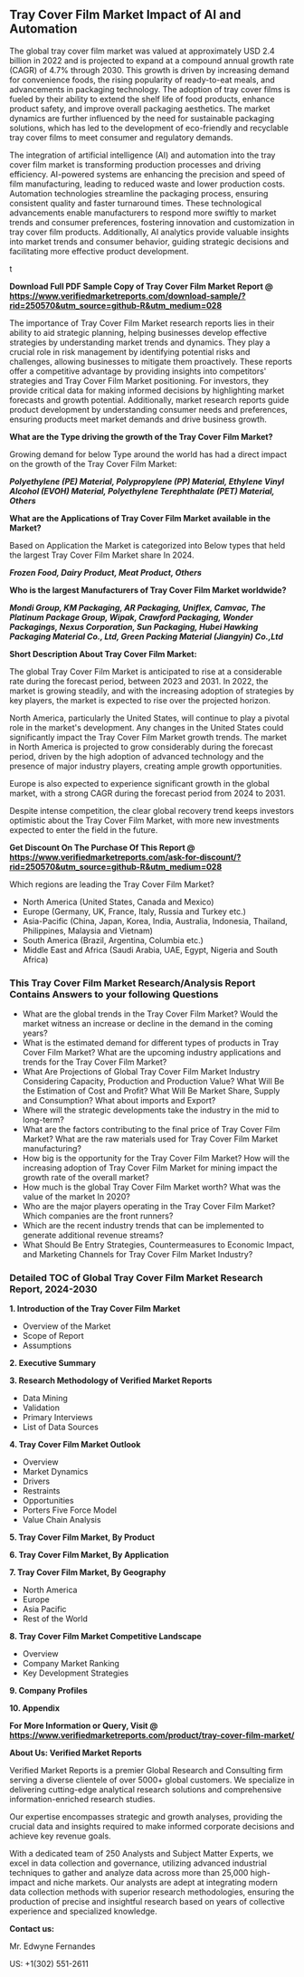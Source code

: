<h2>Tray Cover Film Market Impact of AI and Automation</h2><p>The global tray cover film market was valued at approximately USD 2.4 billion in 2022 and is projected to expand at a compound annual growth rate (CAGR) of 4.7% through 2030. This growth is driven by increasing demand for convenience foods, the rising popularity of ready-to-eat meals, and advancements in packaging technology. The adoption of tray cover films is fueled by their ability to extend the shelf life of food products, enhance product safety, and improve overall packaging aesthetics. The market dynamics are further influenced by the need for sustainable packaging solutions, which has led to the development of eco-friendly and recyclable tray cover films to meet consumer and regulatory demands.</p><p>The integration of artificial intelligence (AI) and automation into the tray cover film market is transforming production processes and driving efficiency. AI-powered systems are enhancing the precision and speed of film manufacturing, leading to reduced waste and lower production costs. Automation technologies streamline the packaging process, ensuring consistent quality and faster turnaround times. These technological advancements enable manufacturers to respond more swiftly to market trends and consumer preferences, fostering innovation and customization in tray cover film products. Additionally, AI analytics provide valuable insights into market trends and consumer behavior, guiding strategic decisions and facilitating more effective product development.</p>t</p><p id="" class=""><strong>Download Full PDF Sample Copy of Tray Cover Film Market Report @ <a href="https://www.verifiedmarketreports.com/download-sample/?rid=250570&utm_source=github-R&utm_medium=028" target="_blank">https://www.verifiedmarketreports.com/download-sample/?rid=250570&utm_source=github-R&utm_medium=028</a></strong></p><p>The importance of&nbsp;Tray Cover Film Market research reports lies in their ability to aid strategic planning, helping businesses develop effective strategies by understanding market trends and dynamics. They play a crucial role in risk management by identifying potential risks and challenges, allowing businesses to mitigate them proactively. These reports offer a competitive advantage by providing insights into competitors' strategies and Tray Cover Film Market positioning. For investors, they provide critical data for making informed decisions by highlighting market forecasts and growth potential. Additionally, market research reports guide product development by understanding consumer needs and preferences, ensuring products meet market demands and drive business growth.</p><p><strong>What are the&nbsp;Type driving the growth of the Tray Cover Film Market?</strong></p><p id="" class="">Growing demand for below Type around the world has had a direct impact on the growth of the Tray Cover Film Market:</p><em><strong>Polyethylene (PE) Material, Polypropylene (PP) Material, Ethylene Vinyl Alcohol (EVOH) Material, Polyethylene Terephthalate (PET) Material, Others</strong></em></p><strong>What are the&nbsp;Applications&nbsp;of Tray Cover Film Market available in the Market?</strong></p><p id="" class="">Based on Application the Market is categorized into Below types that held the largest Tray Cover Film Market share In 2024.</p><em><strong>Frozen Food, Dairy Product, Meat Product, Others</strong></em></p><strong>Who is the largest Manufacturers of Tray Cover Film Market worldwide?</strong></p><p><em><strong>Mondi Group, KM Packaging, AR Packaging, Uniflex, Camvac, The Platinum Package Group, Wipak, Crawford Packaging, Wonder Packagings, Nexus Corporation, Sun Packaging, Hubei Hawking Packaging Material Co., Ltd, Green Packing Material (Jiangyin) Co.,Ltd</strong></em></p><p id="" class=""><strong>Short Description About Tray Cover Film Market:</strong></p><p>The global Tray Cover Film Market is anticipated to rise at a considerable rate during the forecast period, between 2023 and 2031. In 2022, the market is growing steadily, and with the increasing adoption of strategies by key players, the market is expected to rise over the projected horizon.</p><p>North America, particularly the United States, will continue to play a pivotal role in the market's development. Any changes in the United States could significantly impact the Tray Cover Film Market growth trends. The market in North America is projected to grow considerably during the forecast period, driven by the high adoption of advanced technology and the presence of major industry players, creating ample growth opportunities.</p><p>Europe is also expected to experience significant growth in the global market, with a strong CAGR during the forecast period from 2024 to 2031.</p><p>Despite intense competition, the clear global recovery trend keeps investors optimistic about the Tray Cover Film Market, with more new investments expected to enter the field in the future.</p><p id="" class=""><strong>Get Discount On The Purchase Of This Report @ <a href="https://www.verifiedmarketreports.com/ask-for-discount/?rid=250570&utm_source=github-R&utm_medium=028" target="_blank">https://www.verifiedmarketreports.com/ask-for-discount/?rid=250570&utm_source=github-R&utm_medium=028</a></strong></p>Which regions are leading the Tray Cover Film Market?</p><ul><li>North America (United States, Canada and Mexico)</li><li>Europe (Germany, UK, France, Italy, Russia and Turkey etc.)</li><li>Asia-Pacific (China, Japan, Korea, India, Australia, Indonesia, Thailand, Philippines, Malaysia and Vietnam)</li><li>South America (Brazil, Argentina, Columbia etc.)</li><li>Middle East and Africa (Saudi Arabia, UAE, Egypt, Nigeria and South Africa)</li></ul><h3 id="" class="">This Tray Cover Film Market Research/Analysis Report Contains Answers to your following Questions</h3><ul><li>What are the global trends in the Tray Cover Film Market? Would the market witness an increase or decline in the demand in the coming years?</li><li>What is the estimated demand for different types of products in Tray Cover Film Market? What are the upcoming industry applications and trends for the Tray Cover Film Market?</li><li>What Are Projections of Global Tray Cover Film Market Industry Considering Capacity, Production and Production Value? What Will Be the Estimation of Cost and Profit? What Will Be Market Share, Supply and Consumption? What about imports and Export?</li><li>Where will the strategic developments take the industry in the mid to long-term?</li><li>What are the factors contributing to the final price of Tray Cover Film Market? What are the raw materials used for Tray Cover Film Market manufacturing?</li><li>How big is the opportunity for the Tray Cover Film Market? How will the increasing adoption of Tray Cover Film Market for mining impact the growth rate of the overall market?</li><li>How much is the global Tray Cover Film Market worth? What was the value of the market In 2020?</li><li>Who are the major players operating in the Tray Cover Film Market? Which companies are the front runners?</li><li>Which are the recent industry trends that can be implemented to generate additional revenue streams?</li><li>What Should Be Entry Strategies, Countermeasures to Economic Impact, and Marketing Channels for Tray Cover Film Market Industry?</li></ul><h3 id="" class="">Detailed TOC of Global Tray Cover Film Market Research Report, 2024-2030</h3><p id="" class=""><strong>1. Introduction of the Tray Cover Film Market</strong></p><ul><li>Overview of the Market</li><li>Scope of Report</li><li>Assumptions</li></ul><p id="" class=""><strong>2. Executive Summary</strong></p><p id="" class=""><strong>3. Research Methodology of Verified Market Reports</strong></p><ul><li>Data Mining</li><li>Validation</li><li>Primary Interviews</li><li>List of Data Sources</li></ul><p id="" class=""><strong>4. Tray Cover Film Market Outlook</strong></p><ul><li>Overview</li><li>Market Dynamics</li><li>Drivers</li><li>Restraints</li><li>Opportunities</li><li>Porters Five Force Model</li><li>Value Chain Analysis</li></ul><p id="" class=""><strong>5. Tray Cover Film Market, By Product</strong></p><p id="" class=""><strong>6. Tray Cover Film Market, By Application</strong></p><p id="" class=""><strong>7. Tray Cover Film Market, By Geography</strong></p><ul><li>North America</li><li>Europe</li><li>Asia Pacific</li><li>Rest of the World</li></ul><p id="" class=""><strong>8. Tray Cover Film Market Competitive Landscape</strong></p><ul><li>Overview</li><li>Company Market Ranking</li><li>Key Development Strategies</li></ul><p id="" class=""><strong>9. Company Profiles</strong></p><p id="" class=""><strong>10. Appendix</strong></p><p id="" class=""><strong>For More Information or Query, Visit @ <a href="https://www.verifiedmarketreports.com/product/tray-cover-film-market/" target="_blank">https://www.verifiedmarketreports.com/product/tray-cover-film-market/</a></strong></p><p id="" class=""><strong>About Us: Verified Market Reports</strong></p><p id="" class="">Verified Market Reports is a premier Global Research and Consulting firm serving a diverse clientele of over 5000+ global customers. We specialize in delivering cutting-edge analytical research solutions and comprehensive information-enriched research studies.</p><p id="" class="">Our expertise encompasses strategic and growth analyses, providing the crucial data and insights required to make informed corporate decisions and achieve key revenue goals.</p><p id="" class="">With a dedicated team of 250 Analysts and Subject Matter Experts, we excel in data collection and governance, utilizing advanced industrial techniques to gather and analyze data across more than 25,000 high-impact and niche markets. Our analysts are adept at integrating modern data collection methods with superior research methodologies, ensuring the production of precise and insightful research based on years of collective experience and specialized knowledge.</p><p id="" class=""><strong>Contact us:</strong></p><p id="" class="">Mr. Edwyne Fernandes</p><p id="" class="">US: +1(302) 551-2611</p>